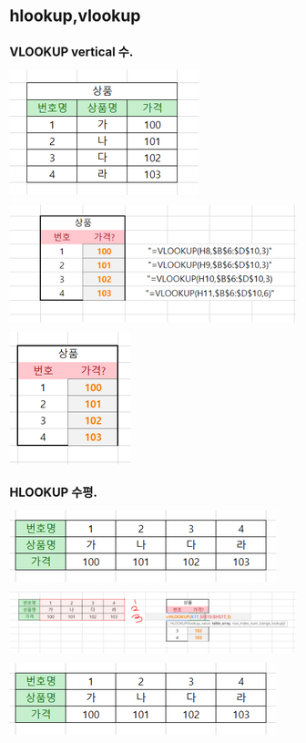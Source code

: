 # hlookup,vlookup

## VLOOKUP  vertical 수.

![](../.gitbook/assets/image.png)

![](../.gitbook/assets/image%20%287%29.png)

![](../.gitbook/assets/image%20%2813%29.png)

## HLOOKUP 수평.

![](../.gitbook/assets/image-8.png)

![](../.gitbook/assets/image%20%2818%29.png)

![](../.gitbook/assets/image%20%2830%29.png)

